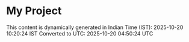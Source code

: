 # My Project

This content is dynamically generated in Indian Time (IST): 2025-10-20 10:20:24 IST
Converted to UTC: 2025-10-20 04:50:24 UTC
